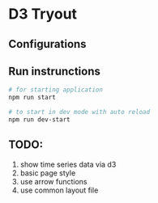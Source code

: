 # D3 Tryout

## Configurations

## Run instrunctions

```sh
# for starting application
npm run start

# to start in dev mode with auto reload
npm run dev-start
```

## TODO:

1. show time series data via d3
2. basic page style
3. use arrow functions
4. use common layout file
